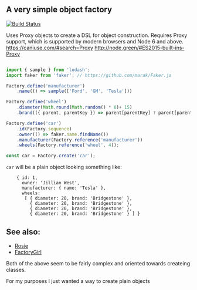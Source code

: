 ## A very simple object factory

[![Build Status](https://travis-ci.org/nathanstitt/object-factory-bot.svg?branch=master)](https://travis-ci.org/nathanstitt/object-factory-bot)


Uses Proxy objects to create a DSL for object construction.  Requires Proxy support, which is supported by modern browsers and Node 6 and above.  https://caniuse.com/#search=Proxy http://node.green/#ES2015-built-ins-Proxy

```javascript

import { sample } from 'lodash';
import faker from 'faker'; // https://github.com/marak/Faker.js

Factory.define('manufacturer')
    .name(() => sample(['Ford', 'GM', 'Tesla']))

Factory.define('wheel')
    .diameter(Math.round(Math.random() * 6)+ 15)
    .brand(({ parent, parentKey }) => parent[parentKey] ? parent[parentKey][0].brand : sample(['Firestone', 'Cooper', 'Bridgestone']));

Factory.define('car')
    .id(Factory.sequence)
    .owner(() => faker.name.findName())
    .manufacturer(Factory.reference('manufacturer'))
    .wheels(Factory.reference('wheel', 4));

const car = Factory.create('car');
```


`car` will be a plain object looking something like:
```
    { id: 1,
      owner: 'Jillian West',
      manufacturer: { name: 'Tesla' },
      wheels:
       [ { diameter: 20, brand: 'Bridgestone' },
         { diameter: 20, brand: 'Bridgestone' },
         { diameter: 20, brand: 'Bridgestone' },
         { diameter: 20, brand: 'Bridgestone' } ] }
```


## See also:

 * [Rosie](https://github.com/rosiejs/rosie)
 * [FactoryGirl](https://github.com/aexmachina/factory-girl)


Both of the above seem to be fairly complex and oriented towards createing classes.

For my purposes I just wanted a way to create plain objects
